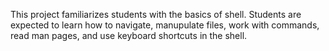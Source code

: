 This project familiarizes students with the basics of shell. Students are expected to learn how to navigate, manupulate files, work with commands, read man pages, and use keyboard shortcuts in the shell.